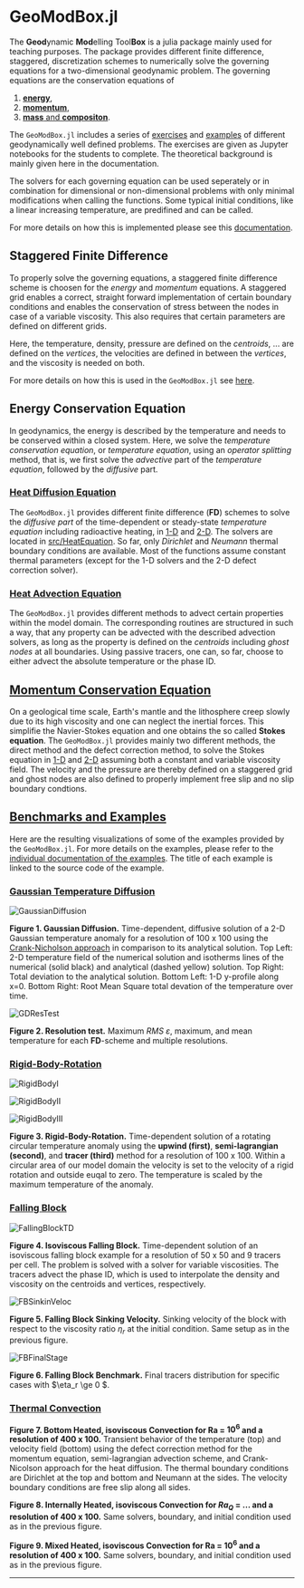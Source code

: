 # GeoModBox.jl

The **Geod**ynamic **Mod**elling Tool**Box** is a julia package mainly used for teaching purposes. The package provides different finite difference, staggered, discretization schemes to numerically solve the governing equations for a two-dimensional geodynamic problem. The governing equations are the conservation equations of 

1) [**energy**](./man/DiffMain.md), 
2) [**momentum**](./man/MomentumMain.md), 
3) [**mass** and **compositon**](./man/AdvectMain.md). 

The ```GeoModBox.jl``` includes a series of [exercises](https://github.com/GeoSci-FFM/GeoModBox.jl/blob/main/exercises/) and [examples](https://github.com/GeoSci-FFM/GeoModBox.jl/blob/main/examples/) of different geodynamically well defined problems. The exercises are given as Jupyter notebooks for the students to complete. The theoretical background is mainly given here in the documentation.

The solvers for each governing equation can be used seperately or in combination for dimensional or non-dimensional problems with only minimal modifications when calling the functions. Some typical initial conditions, like a linear increasing temperature, are predifined and can be called. 

For more details on how this is implemented please see this [documentation](./man/GESolution.md).

## Staggered Finite Difference

To properly solve the governing equations, a staggered finite difference scheme is choosen for the *energy* and *momentum* equations. A staggered grid enables a correct, straight forward implementation of certain boundary conditions and enables the conservation of stress between the nodes in case of a variable viscosity. This also requires that certain parameters are defined on different grids. 

Here, the temperature, density, pressure are defined on the *centroids*, ... are defined on the *vertices*, the velocities are defined in between the *vertices*, and the viscosity is needed on both. 

For more details on how this is used in the ```GeoModBox.jl``` see [here](./man/GESolution.md).

## Energy Conservation Equation

In geodynamics, the energy is described by the temperature and needs to be conserved within a closed system. Here, we solve the *temperature conservation equation*, or *temperature equation*, using an *operator splitting* method, that is, we first solve the *advective* part of the *temperature equation*, followed by the *diffusive* part. 

### [Heat Diffusion Equation](./man/DiffMain.md)

The ```GeoModBox.jl``` provides different finite difference (**FD**) schemes to solve the *diffusive part* of the time-dependent or steady-state *temperature equation* including radioactive heating, in [1-D](./man/DiffOneD.md) and [2-D](./man/DiffTwoD.md). The solvers are located in [src/HeatEquation](https://github.com/GeoSci-FFM/GeoModBox.jl/blob/main/src/HeatEquation/). So far, only *Dirichlet* and *Neumann* thermal boundary conditions are available. Most of the functions assume constant thermal parameters (except for the 1-D solvers and the 2-D defect correction solver). 

### [Heat Advection Equation](./man/AdvectMain.md)

The ```GeoModBox.jl``` provides different methods to advect certain properties within the model domain. The corresponding routines are structured in such a way, that any property can be advected with the described advection solvers, as long as the property is defined on the *centroids* including *ghost nodes* at all boundaries. Using passive tracers, one can, so far, choose to either advect the absolute temperature or the phase ID. 

## [Momentum Conservation Equation](./man/MomentumMain.md)

On a geological time scale, Earth's mantle and the lithosphere creep slowly due to its high viscosity and one can neglect the inertial forces. This simplifie the Navier-Stokes equation and one obtains the so called **Stokes equation**. The ```GeoModBox.jl``` provides mainly two different methods, the direct method and the defect correction method, to solve the Stokes equation in [1-D](./man/MomentumOneD.md) and [2-D](./man/MomentumTwoD.md) assuming both a constant and variable viscosity field. The velocity and the pressure are thereby defined on a staggered grid and ghost nodes are also defined to properly implement free slip and no slip boundary condtions. 

## [Benchmarks and Examples](https://github.com/GeoSci-FFM/GeoModBox.jl/blob/main/examples/)

Here are the resulting visualizations of some of the examples provided by the ```GeoModBox.jl```. For more details on the examples, please refer to the [individual documentation of the examples](./man/Examples.md). The title of each example is linked to the source code of the example. 

### [Gaussian Temperature Diffusion](https://github.com/GeoSci-FFM/GeoModBox.jl/blob/main/examples/DiffusionEquation/2D/Gaussian_Diffusion.jl)

![GaussianDiffusion](./assets/Gaussian_Diffusion_CNA_nx_100_ny_100.gif)

**Figure 1. Gaussian Diffusion.** Time-dependent, diffusive solution of a 2-D Gaussian temperature anomaly for a resolution of 100 x 100 using the [Crank-Nicholson approach](https://github.com/GeoSci-FFM/GeoModBox.jl/blob/main/src/HeatEquation/2Dsolvers.jl) in comparison to its analytical solution. Top Left: 2-D temperature field of the numerical solution and isotherms lines of the numerical (solid black) and analytical (dashed yellow) solution. Top Right: Total deviation to the analytical solution. Bottom Left: 1-D y-profile along x=0. Bottom Right: Root Mean Square total devation of the temperature over time. 

![GDResTest](./assets/Gaussian_ResTest.png)

**Figure 2. Resolution test.** Maximum *RMS* $\varepsilon$, maximum, and mean temperature for each **FD**-scheme and multiple resolutions. 

### [Rigid-Body-Rotation](https://github.com/GeoSci-FFM/GeoModBox.jl/blob/main/examples/AdvectionEquation/2D_Advection.jl)

![RigidBodyI](./assets/2D_advection_circle_RigidBody_upwind_100_100_nth_1.gif)

![RigidBodyII](./assets/2D_advection_circle_RigidBody_semilag_100_100_nth_1.gif)

![RigidBodyIII](./assets/2D_advection_circle_RigidBody_tracers_100_100_nth_1.gif)

**Figure 3. Rigid-Body-Rotation.** Time-dependent solution of a rotating circular temperature anomaly using the **upwind (first)**, **semi-lagrangian (second)**, and **tracer (third)** method for a resolution of 100 x 100. Within a circular area of our model domain the velocity is set to the velocity of a rigid rotation and outside euqal to zero. The temperature is scaled by the maximum temperature of the anomaly. 

### [Falling Block](https://github.com/GeoSci-FFM/GeoModBox.jl/blob/main/examples/StokesEquation/2D/FallingBlockBenchmark.jl)

![FallingBlockTD](./assets/Falling_block_ηr_0.0_tracers.gif)

**Figure 4. Isoviscous Falling Block.** Time-dependent solution of an isoviscous falling block example for a resolution of 50 x 50 and 9 tracers per cell. The problem is solved with a solver for variable viscosities. The tracers advect the phase ID, which is used to interpolate the density and viscosity on the centroids and vertices, respectively. 

![FBSinkinVeloc](./assets/FallingBlock_SinkingVeloc_tracers.png)

**Figure 5. Falling Block Sinking Velocity.** Sinking velocity of the block with respect to the viscosity ratio $\eta_r$ at the initial condition. Same setup as in the previous figure. 

![FBFinalStage](./assets/FallingBlock_FinalStage_tracers.png)

**Figure 6. Falling Block Benchmark.** Final tracers distribution for specific cases with $\eta_r \ge 0 $. 

### [Thermal Convection]()



**Figure 7. Bottom Heated, isoviscous Convection for Ra = $10^6$ and a resolution of 400 x 100.** Transient behavior of the temperature (top) and velocity field (bottom) using the defect correction method for the momentum equation, semi-lagrangian advection scheme, and Crank-Nicolson approach for the heat diffusion. The thermal boundary conditions are Dirichlet at the top and bottom and Neumann at the sides. The velocity boundary conditions are free slip along all sides. 



**Figure 8. Internally Heated, isoviscous Convection for $Ra_Q$ = $...$ and a resolution of 400 x 100.** Same solvers, boundary, and initial condition used as in the previous figure. 



**Figure 9. Mixed Heated, isoviscous Convection for Ra = $10^6$ and a resolution of 400 x 100.** Same solvers, boundary, and initial condition used as in the previous figure. 

------------------